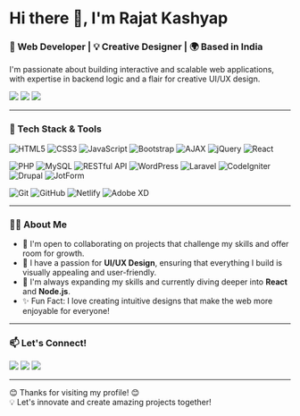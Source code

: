 <!-- Cover Image -->
<!-- <p align="center">
  <img src="" alt="Cover Image" style="width: 100%; max-width: 1280px; border-radius: 8px;">
</p> -->

<h1>Hi there 👋, I'm Rajat Kashyap</h1>
<h3>🚀 Web Developer | 💡 Creative Designer | 🌍 Based in India</h3>

<p>
  I'm passionate about building interactive and scalable web applications, with expertise in backend logic and a flair for creative UI/UX design.
</p>

<div>
  <a href="mailto:rajatkashyap099@gmail.com"><img src="https://img.shields.io/badge/Email-me-red?style=flat-square&logo=gmail&logoColor=white"></a>
  <a href="https://www.linkedin.com/in/rajatkashyap099" target="_blank"><img src="https://img.shields.io/badge/LinkedIn-connect-blue?style=flat-square&logo=linkedin"></a>
  <a href="https://github.com/Rjtksp" target="_blank"><img src="https://img.shields.io/badge/GitHub-follow-black?style=flat-square&logo=github"></a>
</div>

---

### 💼 Tech Stack & Tools

<p>
  <!-- Frontend Technologies -->
  <img src="https://img.shields.io/badge/HTML5-%23E34F26.svg?&style=for-the-badge&logo=html5&logoColor=white" alt="HTML5"/>
  <img src="https://img.shields.io/badge/CSS3-%231572B6.svg?&style=for-the-badge&logo=css3&logoColor=white" alt="CSS3"/>
  <img src="https://img.shields.io/badge/JavaScript-%23F7DF1E.svg?&style=for-the-badge&logo=javascript&logoColor=black" alt="JavaScript"/>
  <img src="https://img.shields.io/badge/Bootstrap-%237952B3.svg?&style=for-the-badge&logo=bootstrap&logoColor=white" alt="Bootstrap"/>
  <img src="https://img.shields.io/badge/AJAX-%230e76a8.svg?&style=for-the-badge&logo=ajax&logoColor=white" alt="AJAX"/>
  <img src="https://img.shields.io/badge/jQuery-%230e76a8.svg?&style=for-the-badge&logo=jquery&logoColor=white" alt="jQuery"/>
  <img src="https://img.shields.io/badge/React-%2361DAFB.svg?&style=for-the-badge&logo=react&logoColor=black" alt="React"/>
  <!--   <img src="https://img.shields.io/badge/Tailwind_CSS-%2338B2AC.svg?&style=for-the-badge&logo=tailwind-css&logoColor=white" alt="Tailwind CSS"/> -->
</p>


<p>
  <!-- Backend Technologies -->
  <img src="https://img.shields.io/badge/PHP-%23777BB4.svg?&style=for-the-badge&logo=php&logoColor=white" alt="PHP"/>
  <img src="https://img.shields.io/badge/MySQL-%234479A1.svg?&style=for-the-badge&logo=mysql&logoColor=white" alt="MySQL"/>
  <img src="https://img.shields.io/badge/REST_API-%2302569B.svg?&style=for-the-badge&logo=api&logoColor=white" alt="RESTful API"/>
  
  <!-- Added Technologies -->
  <img src="https://img.shields.io/badge/WordPress-%234192E4.svg?&style=for-the-badge&logo=wordpress&logoColor=white" alt="WordPress"/>
  <img src="https://img.shields.io/badge/Laravel-%23FF2D20.svg?&style=for-the-badge&logo=laravel&logoColor=white" alt="Laravel"/>
  <img src="https://img.shields.io/badge/CodeIgniter-%23E44D26.svg?&style=for-the-badge&logo=codeigniter&logoColor=white" alt="CodeIgniter"/>
  <img src="https://img.shields.io/badge/Drupal-%230e7b9c.svg?&style=for-the-badge&logo=drupal&logoColor=white" alt="Drupal"/>
  <img src="https://img.shields.io/badge/JotForm-%23E4002B.svg?&style=for-the-badge&logo=jotform&logoColor=white" alt="JotForm"/>
</p>


<p>
  <!-- Tools and Platforms -->
  <img src="https://img.shields.io/badge/Git-%23F05032.svg?&style=for-the-badge&logo=git&logoColor=white" alt="Git"/>
  <img src="https://img.shields.io/badge/GitHub-%23181717.svg?&style=for-the-badge&logo=github&logoColor=white" alt="GitHub"/>
  <img src="https://img.shields.io/badge/Netlify-%23E03C31.svg?&style=for-the-badge&logo=netlify&logoColor=white" alt="Netlify"/>
  <img src="https://img.shields.io/badge/Adobe_XD-%23FF61F6.svg?&style=for-the-badge&logo=adobe-xd&logoColor=white" alt="Adobe XD"/>
  <!--   <img src="https://img.shields.io/badge/Figma-%23F24E1E.svg?&style=for-the-badge&logo=figma&logoColor=white" alt="Figma"/> -->
</p>


---

### 🧑‍💻 About Me
- 🤝 I'm open to collaborating on projects that challenge my skills and offer room for growth.
- 🎨 I have a passion for **UI/UX Design**, ensuring that everything I build is visually appealing and user-friendly.
- 🌱 I'm always expanding my skills and currently diving deeper into **React** and **Node.js**.
- ✨ Fun Fact: I love creating intuitive designs that make the web more enjoyable for everyone!

---

### 📫 Let's Connect!
<div>
  <a href="mailto:rajatkashyap099@gmail.com"><img src="https://img.shields.io/badge/Email-me-red?style=for-the-badge&logo=gmail&logoColor=white"></a>
  <a href="https://www.linkedin.com/in/rajatkashyap099" target="_blank"><img src="https://img.shields.io/badge/LinkedIn-connect-blue?style=for-the-badge&logo=linkedin"></a>
  <a href="https://github.com/Rjtksp" target="_blank"><img src="https://img.shields.io/badge/GitHub-follow-black?style=for-the-badge&logo=github"></a>
</div>

---

<p>
  😊 Thanks for visiting my profile! 😊<br>
  💡 Let's innovate and create amazing projects together!
</p>
